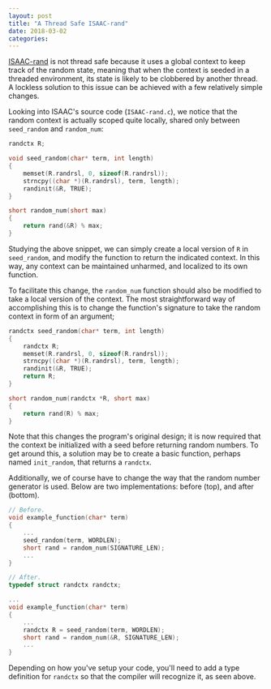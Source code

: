 ```yaml
---
layout: post
title: "A Thread Safe ISAAC-rand"
date: 2018-03-02
categories:
---
```

[ISAAC-rand](https://www.burtleburtle.net/bob/rand/isaacafa.html) is not thread safe because it uses a global context to keep track of the random state, meaning that when the context is seeded in a threaded environment, its state is likely to be clobbered by another thread.  A lockless solution to this issue can be achieved with a few relatively simple changes.

Looking into ISAAC's source code (`ISAAC-rand.c`), we notice that the random context is actually scoped quite locally, shared only between `seed_random` and `random_num`:

```c
randctx R;

void seed_random(char* term, int length)
{
    memset(R.randrsl, 0, sizeof(R.randrsl));
    strncpy((char *)(R.randrsl), term, length);
    randinit(&R, TRUE);
}

short random_num(short max)
{
    return rand(&R) % max;
}
```

Studying the above snippet, we can simply create a local version of `R` in `seed_random`, and modify the function to return the indicated context.  In this way, any context can be maintained unharmed, and localized to its own function.

To facilitate this change, the `random_num` function should also be modified to take a local version of the context.  The most straightforward way of accomplishing this is to change the function's signature to take the random context in form of an argument;

```c
randctx seed_random(char* term, int length)
{
    randctx R;
    memset(R.randrsl, 0, sizeof(R.randrsl));
    strncpy((char *)(R.randrsl), term, length);
    randinit(&R, TRUE);
    return R;
}

short random_num(randctx *R, short max)
{
    return rand(R) % max;
}
```

Note that this changes the program's original design; it is now required that the context be initialized with a seed before returning random numbers.  To get around this, a solution may be to create a basic function, perhaps named `init_random`, that returns a `randctx`.

Additionally, we of course have to change the way that the random number generator is used.  Below are two implementations: before (top), and after (bottom).

```c
// Before.
void example_function(char* term)
{
    ...
    seed_random(term, WORDLEN);
    short rand = random_num(SIGNATURE_LEN);
    ...
}

// After.
typedef struct randctx randctx;

...
void example_function(char* term)
{
    ...
    randctx R = seed_random(term, WORDLEN);
    short rand = random_num(&R, SIGNATURE_LEN);
    ...
}
```

Depending on how you've setup your code, you'll need to add a type definition for `randctx` so that the compiler will recognize it, as seen above.
